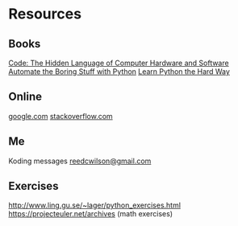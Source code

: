 # Resources

## Books
[Code: The Hidden Language of Computer Hardware and Software](http://www.amazon.com/Code-Language-Computer-Hardware-Software/dp/0735611319/ref=zg_bs_3839_16)
[Automate the Boring Stuff with Python](https://automatetheboringstuff.com)
[Learn Python the Hard Way](http://learnpythonthehardway.org/book/)

## Online
[google.com](https://google.com)
[stackoverflow.com](https://stackoverflow.com)

## Me
Koding messages
[reedcwilson@gmail.com](mailto:reedcwilson@gmail.com)


## Exercises
http://www.ling.gu.se/~lager/python_exercises.html
https://projecteuler.net/archives (math exercises)
